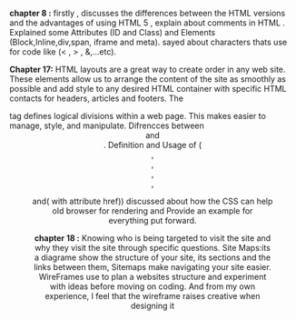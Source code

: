 **chapter 8 :** firstly , discusses the differences between the HTML versions  and the advantages of using HTML 5 , explain about comments in HTML .
Explained some Attributes  (ID and Class) and  Elements (Block,Inline,div,span, iframe and meta).
sayed about characters thats use for code like (< , > , &,...etc).

**Chapter 17:**
HTML layouts are a great way to create order in any web site. 
These elements allow us to arrange the content of the site as smoothly as possible and add style to any desired HTML container with specific HTML contacts for headers,
articles and footers.
The <div> tag defines logical divisions within a web page.
This makes easier to manage, style, and manipulate.
Difrencces between <header> and <footer>.
Definition and Usage of (<nav>,<aside>,<section>,<hgroup>,<figure>and(<a> with attribute href))
discussed about how the CSS can help old browser for rendering and Provide an example for everything put forward.




**chapter 18 :** 
Knowing who is being targeted to visit the site and why they visit the site through specific questions.
Site Maps:its a diagrame  show the structure of your site, its sections and the links between them,
Sitemaps make navigating your site easier.
WireFrames use to plan a websites structure and experiment with ideas before moving on coding.
And from my own experience, I feel that the wireframe raises creative when designing it





